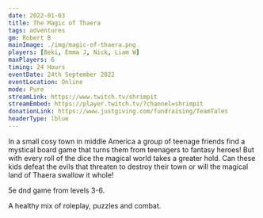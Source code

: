 ```yaml
---
date: 2022-01-03
title: The Magic of Thaera
tags: adventures
gm: Robert B
mainImage: ./img/magic-of-thaera.png
players: [Beki, Emma J, Nick, Liam W]
maxPlayers: 6
timing: 24 Hours
eventDate: 24th September 2022
eventLocation: Online
mode: Pure
streamLink: https://www.twitch.tv/shrimpit
streamEmbed: https://player.twitch.tv/?channel=shrimpit
donationLink: https://www.justgiving.com/fundraising/TeamTales
headerType: lblue
---
```


In a small cosy town in middle America a group of teenage friends find a mystical board game that turns them from teenagers to fantasy heroes! But with every roll of the dice the magical world takes a greater hold. Can these kids defeat the evils that threaten to destroy their town or will the magical land of Thaera swallow it whole!

5e dnd game from levels 3-6.

A healthy mix of roleplay, puzzles and combat.
